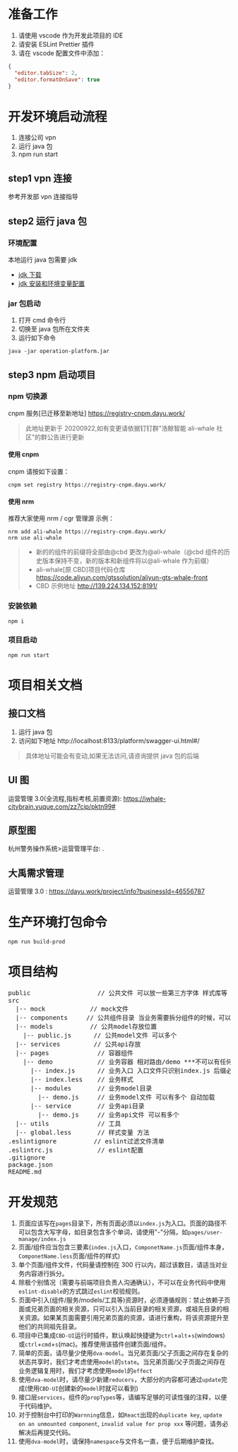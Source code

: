 # 准备工作

1.  请使用 vscode 作为开发此项目的 IDE
2.  请安装 ESLint Prettier 插件
3.  请在 vscode 配置文件中添加：

```json
{
  "editor.tabSize": 2,
  "editor.formatOnSave": true
}
```

# 开发环境启动流程

1. 连接公司 vpn
2. 运行 java 包
3. npm run start

## step1 vpn 连接

参考开发部 vpn 连接指导

## step2 运行 java 包

### 环境配置

本地运行 java 包需要 jdk

- [jdk 下载](https://www.oracle.com/java/technologies/javase/javase-jdk8-downloads.html)
- [jdk 安装和环境变量配置](https://www.cnblogs.com/liuhongfeng/p/4177568.html)

### jar 包启动

1. 打开 cmd 命令行
2. 切换至 java 包所在文件夹
3. 运行如下命令

```shell
java -jar operation-platform.jar
```

## step3 npm 启动项目

### npm 切换源

cnpm 服务[已迁移至新地址]
https://registry-cnpm.dayu.work/

> 此地址更新于 20200922,如有变更请依据钉钉群"浩鲸智能 ali-whale 社区"的群公告进行更新

#### 使用 cnpm

cnpm 请按如下设置：

```shell
cnpm set registry https://registry-cnpm.dayu.work/
```

#### 使用 nrm

推荐大家使用 nrm / cgr 管理源
示例：

```shell
nrm add ali-whale https://registry-cnpm.dayu.work/
nrm use ali-whale
```

> - 新的的组件的前缀将全部由@cbd 更改为@ali-whale（@cbd 组件的历史版本保持不变，新的版本和新组件将以@ali-whale 作为前缀）
> - ali-whale[原 CBD]项目代码仓库
>   https://code.aliyun.com/gtssolution/aliyun-gts-whale-front
> - CBD 示例地址
>   http://139.224.134.152:8191/

### 安装依赖

```shell
npm i
```

### 项目启动

```shell
npm run start
```

# 项目相关文档

## 接口文档

1. 运行 java 包
2. 访问如下地址 http://localhost:8133/platform/swagger-ui.html#/

> 具体地址可能会有变动,如果无法访问,请咨询提供 java 包的后端

## UI 图

运营管理 3.0(全流程,指标考核,前置资源): https://iwhale-citybrain.yuque.com/zz7cip/pktn99#

## 原型图

杭州警务操作系统>运营管理平台: .

## 大禹需求管理

运营管理 3.0 : https://dayu.work/project/info?businessId=46556787

# 生产环境打包命令

```shell
npm run build-prod
```

# 项目结构

<pre>
public                  // 公共文件 可以放一些第三方字体 样式库等
src
  |-- mock            // mock文件
  |-- components     // 公共组件目录 当业务需要拆分组件的时候，可以在对应的业务文件夹下单独创建一个components文件夹
  |-- models          // 公共model存放位置
    |-- public.js      // 公共model文件 可以多个
  |-- services         // 公共api存放
  |-- pages             // 容器组件
    |-- demo            // 业务容器 相对路由/demo ***不可以有任何大写字母
      |-- index.js      // 业务入口 入口文件只识别index.js 后缀必须是js
      |-- index.less    // 业务样式
      |-- modules       // 业务model目录
        |-- demo.js     // 业务model文件 可以有多个 自动加载
      |-- service       // 业务api目录
        |-- demo.js     // 业务api文件 可以有多个
  |-- utils             // 工具
  |-- global.less       // 样式变量 方法
.eslintignore          // eslint过滤文件清单
.eslintrc.js            // eslint配置
.gitignore
package.json  
README.md  
</pre>

# 开发规范

1. 页面应该写在`pages`目录下，所有页面必须以`index.js`为入口。页面的路径不可以包含大写字母，如目录包含多个单词，请使用"-"分隔，如`pages/user-manage/index.js`
2. 页面/组件应当包含三要素(`index.js`入口，`ComponetName.js`页面/组件本身，`ComponetName.less`页面/组件的样式)
3. 单个页面/组件文件，代码量请控制在 300 行以内，超过该数目，请适当对业务内容进行拆分。
4. 除极个别情况（需要与前端项目负责人沟通确认），不可以在业务代码中使用`eslint-disable`的方式跳过`eslint`校验规则。
5. 页面中引入(组件/服务/models/工具等)资源时，必须遵循规则：禁止依赖子页面或兄弟页面的相关资源，只可以引入当前目录的相关资源，或祖先目录的相关资源。如果某页面需要引用兄弟页面的资源，请进行重构，将该资源提升至他们的共同祖先目录。
6. 项目中已集成`CBD-UI`运行时插件，默认唤起快捷键为`ctrl`+`alt`+`s`(windows)或`ctrl`+`cmd`+`s`(mac)。推荐使用该插件创建页面/组件。
7. 简单的页面，请尽量少使用`dva-model`。当兄弟页面/父子页面之间存在复杂的状态共享时，我们才考虑使用`model`的`state`。当兄弟页面/父子页面之间存在业务逻辑复用时，我们才考虑使用`model`的`effect`
8. 使用`dva-model`时，请尽量少新建`reducers`，大部分的内容都可通过`update`完成(使用`CBD-UI`创建新的`model`时就可以看到)
9. 接口层`services`，组件的`propTypes`等，请编写足够的可读性强的注释，以便于代码维护。
10. 对于控制台中打印的`Warnning`信息，如`React`出现的`duplicate key`, `update on an unmounted component`, `invalid value for prop xxx` 等问题，请务必解决后再提交代码。
11. 使用`dva-model`时，请保持`namespace`与文件名一直，便于后期维护查找。

